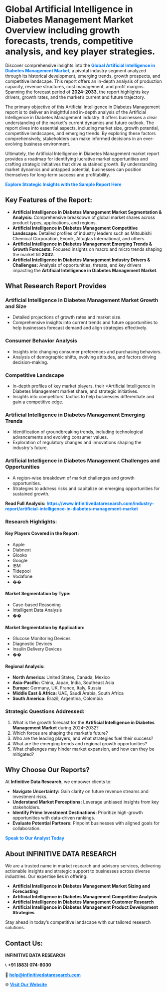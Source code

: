 <h1>Global Artificial Intelligence in Diabetes Management Market Overview including growth forecasts, trends, competitive analysis, and key player strategies.</h1>
<p>
Discover comprehensive insights into the 
<a href="https://www.infinitivedataresearch.com/industry-report/artificial-intelligence-in-diabetes-management-market" rel="dofollow" style="color: #007BFF; text-decoration: none;"><strong>Global Artificial Intelligence in Diabetes Management Market</strong></a>, a pivotal industry segment analyzed through its historical development, emerging trends, growth prospects, and competitive landscape. This report offers an in-depth analysis of production capacity, revenue structures, cost management, and profit margins. Spanning the forecast period of <strong>2024–2033</strong>, the report highlights key drivers, growth rates, and the market’s current and future trajectory.
</p>
<p>
The primary objective of this Artificial Intelligence in Diabetes Management report is to deliver an insightful and in-depth analysis of the Artificial Intelligence in Diabetes Management industry. It offers businesses a clear understanding of the market's current dynamics and future outlook. The report dives into essential aspects, including market size, growth potential, competitive landscapes, and emerging trends. By exploring these factors comprehensively, stakeholders can make informed decisions in an ever-evolving business environment.
</p>
<p>
Ultimately, the Artificial Intelligence in Diabetes Management market report provides a roadmap for identifying lucrative market opportunities and crafting strategic initiatives that drive sustained growth. By understanding market dynamics and untapped potential, businesses can position themselves for long-term success and profitability.
</p>
<p>
<a href="https://www.infinitivedataresearch.com/request-sample/reportId=104839" style="color: #007BFF; text-decoration: none;"><strong>Explore Strategic Insights with the Sample Report Here</strong></a>
</p>

<h2>Key Features of the Report:</h2>
<ul>
<li><strong>Artificial Intelligence in Diabetes Management Market Segmentation & Analysis:</strong> Comprehensive breakdown of global market shares across product types, applications, and regions.</li>
<li><strong>Artificial Intelligence in Diabetes Management Competitive Landscape:</strong> Detailed profiles of industry leaders such as Mitsubishi Chemical Corporation, Evonik, Altuglas International, and others.</li>
<li><strong>Artificial Intelligence in Diabetes Management Emerging Trends & Growth Forecasts:</strong> Focused insights on macro and micro trends shaping the market till <strong>2032</strong>.</li>
<li><strong>Artificial Intelligence in Diabetes Management Industry Drivers & Challenges:</strong> Analysis of opportunities, threats, and key drivers impacting the <strong>Artificial Intelligence in Diabetes Management Market</strong>.</li>
</ul>

<h2>What Research Report Provides</h2>
<h3>Artificial Intelligence in Diabetes Management Market Growth and Size</h3>
<ul>
<li>Detailed projections of growth rates and market size.</li>
<li>Comprehensive insights into current trends and future opportunities to help businesses forecast demand and align strategies effectively.</li>
</ul>

<h3>Consumer Behavior Analysis</h3>
<ul>
<li>Insights into changing consumer preferences and purchasing behaviors.</li>
<li>Analysis of demographic shifts, evolving attitudes, and factors driving decision-making.</li>
</ul>

<h3>Competitive Landscape</h3>
<ul>
<li>In-depth profiles of key market players, their >Artificial Intelligence in Diabetes Management market share, and strategic initiatives.</li>
<li>Insights into competitors' tactics to help businesses differentiate and gain a competitive edge.</li>
</ul>

<h3>Artificial Intelligence in Diabetes Management Emerging Trends</h3>
<ul>
<li>Identification of groundbreaking trends, including technological advancements and evolving consumer values.</li>
<li>Exploration of regulatory changes and innovations shaping the industry's future.</li>
</ul>

<h3>Artificial Intelligence in Diabetes Management Challenges and Opportunities</h3>
<ul>
<li>A region-wise breakdown of market challenges and growth opportunities.</li>
<li>Strategies to address risks and capitalize on emerging opportunities for sustained growth.</li>
</ul>
<p><strong>Read Full Analysis:</strong> <a href="https://www.infinitivedataresearch.com/industry-report/artificial-intelligence-in-diabetes-management-market" rel="dofollow" style="color: #007BFF; text-decoration: none;"><strong>https://www.infinitivedataresearch.com/industry-report/artificial-intelligence-in-diabetes-management-market</strong></a></p>
<h3>Research Highlights:</h3>
<h4>Key Players Covered in the Report:</h4>
<ul><li>Apple</li><li>Diabnext</li><li>Glooko</li><li>Google</li><li>IBM</li><li>Tidepool</li><li>Vodafone</li><li>��</li></ul>
<h4>Market Segmentation by Type:</h4>
<ul><li>Case-based Reasoning</li><li>Intelligent Data Analysis</li><li>��</li></ul>
<h4>Market Segmentation by Application:</h4>
<ul><li>Glucose Monitoring Devices</li><li>Diagnostic Devices</li><li>Insulin Delivery Devices</li><li>��</li></ul>

<h4>Regional Analysis:</h4>
<ul>
<li><strong>North America:</strong> United States, Canada, Mexico</li>
<li><strong>Asia-Pacific:</strong> China, Japan, India, Southeast Asia</li>
<li><strong>Europe:</strong> Germany, UK, France, Italy, Russia</li>
<li><strong>Middle East & Africa:</strong> UAE, Saudi Arabia, South Africa</li>
<li><strong>South America:</strong> Brazil, Argentina, Colombia</li>
</ul>

<h3>Strategic Questions Addressed:</h3>
<ol>
<li>What is the growth forecast for the <strong>Artificial Intelligence in Diabetes Management Market</strong> during 2024–2032?</li>
<li>Which forces are shaping the market's future?</li>
<li>Who are the leading players, and what strategies fuel their success?</li>
<li>What are the emerging trends and regional growth opportunities?</li>
<li>What challenges may hinder market expansion, and how can they be mitigated?</li>
</ol>

<h2>Why Choose Our Reports?</h2>
<p>At <strong>Infinitive Data Research</strong>, we empower clients to:</p>
<ul>
<li><strong>Navigate Uncertainty:</strong> Gain clarity on future revenue streams and investment risks.</li>
<li><strong>Understand Market Perceptions:</strong> Leverage unbiased insights from key stakeholders.</li>
<li><strong>Identify Prime Investment Destinations:</strong> Prioritize high-growth opportunities with data-driven rankings.</li>
<li><strong>Evaluate Potential Partners:</strong> Pinpoint businesses with aligned goals for collaboration.</li>
</ul>
<p><a href="https://www.infinitivedataresearch.com/industry-report/artificial-intelligence-in-diabetes-management-market" rel="dofollow" style="color: #007BFF; text-decoration: none;"><strong>Speak to Our Analyst Today</strong></a></p>

<h2>About INFINITIVE DATA RESEARCH</h2>
<p>We are a trusted name in market research and advisory services, delivering actionable insights and strategic support to businesses across diverse industries. Our expertise lies in offering:</p>
<ul>
<li><strong>Artificial Intelligence in Diabetes Management Market Sizing and Forecasting</strong></li>
<li><strong>Artificial Intelligence in Diabetes Management Competitive Analysis</strong></li>
<li><strong>Artificial Intelligence in Diabetes Management Customer Research</strong></li>
<li><strong>Artificial Intelligence in Diabetes Management Product Development Strategies</strong></li>
</ul>
<p>Stay ahead in today’s competitive landscape with our tailored research solutions.</p>

<h2>Contact Us:</h2>
<p><strong>INFINITIVE DATA RESEARCH</strong></p>
<p>📞 <strong>+91 (883) 074-8030</strong></p>
<p>📧 <strong><a href="mailto:help@infinitivedataresearch.com" style="color: #007BFF;">help@infinitivedataresearch.com</a></strong></p>
<p>🌐 <strong><a href="https://www.infinitivedataresearch.com" rel="dofollow" style="color: #007BFF;">Visit Our Website</a></strong></p>